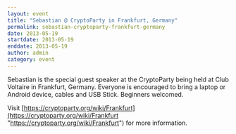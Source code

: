```yaml
---
layout: event
title: "Sebastian @ CryptoParty in Frankfurt, Germany"
permalink: sebastian-cryptoparty-frankfurt-germany
date: 2013-05-19
startdate: 2013-05-19
enddate: 2013-05-19
author: admin
category: event
---
```


Sebastian is the special guest speaker at the CryptoParty being held at Club Voltaire in Frankfurt, Germany. Everyone is encouraged to bring a laptop or Android device, cables and USB Stick. Beginners welcomed.

Visit [https://cryptoparty.org/wiki/Frankfurt](https://cryptoparty.org/wiki/Frankfurt "https://cryptoparty.org/wiki/Frankfurt") for more information.

